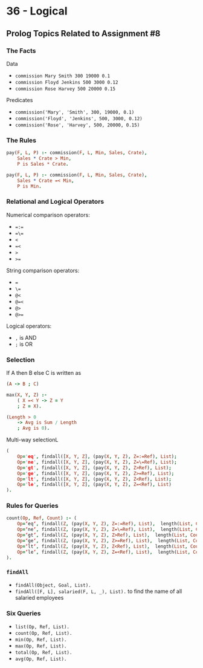 # 36 - Logical

## Prolog Topics Related to Assignment #8

### The Facts

Data
- `commission Mary Smith 300 19000 0.1`
- `commission Floyd Jenkins 500 3000 0.12`
- `commission Rose Harvey 500 20000 0.15`

Predicates
- `commission('Mary', 'Smith', 300, 19000, 0.1)`
- `commission('Floyd', 'Jenkins', 500, 3000, 0.12)`
- `commission('Rose', 'Harvey', 500, 20000, 0.15)`

### The Rules

```prolog
pay(F, L, P) :- commission(F, L, Min, Sales, Crate),
    Sales * Crate > Min,
    P is Sales * Crate.
```

```prolog
pay(F, L, P) :- commission(F, L, Min, Sales, Crate),
    Sales * Crate =< Min,
    P is Min.
```

### Relational and Logical Operators

Numerical comparison operators:
- `=:=`
- `=\=`
- `<`
- `=<`
- `>`
- `>=`

String comparison operators:
- `=`
- `\=`
- `@<`
- `@=<`
- `@>`
- `@>=`

Logical operators:
- `,` is AND
- `;` is OR

### Selection

If A then B else C is written as

```prolog
(A -> B ; C)
```

```prolog
max(X, Y, Z) :-
    ( X =< Y -> Z = Y
    ; Z = X).
```

```prolog
(Length > 0
    -> Avg is Sum / Length
    ; Avg is 0).
```

Multi-way selectionL

```prolog
(
    Op='eq', findall([X, Y, Z], (pay(X, Y, Z), Z=:=Ref), List);
    Op='ne', findall([X, Y, Z], (pay(X, Y, Z), Z=\=Ref), List);
    Op='gt', findall([X, Y, Z], (pay(X, Y, Z), Z>Ref), List);
    Op='ge', findall([X, Y, Z], (pay(X, Y, Z), Z>=Ref), List);
    Op='lt', findall([X, Y, Z], (pay(X, Y, Z), Z<Ref), List);
    Op='le', findall([X, Y, Z], (pay(X, Y, Z), Z=<Ref), List)
).
```

### Rules for Queries

```prolog
count(Op, Ref, Count) :- (
    Op=‘eq‘, findall(Z, (pay(X, Y, Z), Z=:=Ref), List),  length(List, Count);
    Op=‘ne‘, findall(Z, (pay(X, Y, Z), Z=\=Ref), List),  length(List, Count);
    Op=‘gt’, findall(Z, (pay(X, Y, Z), Z>Ref), List),  length(List, Count);
    Op=‘ge‘, findall(Z, (pay(X, Y, Z), Z>=Ref), List),  length(List, Count);
    Op=‘lt‘, findall(Z, (pay(X, Y, Z), Z<Ref), List),  length(List, Count);
    Op=‘le‘, findall(Z, (pay(X, Y, Z), Z=<Ref), List),  length(List, Count)
).
```

### `findAll`

- `findAll(Object, Goal, List).`
- `findAll([F, L], salaried(F, L, _), List).` to find the name of all salaried employees 

### Six Queries

- `list(Op, Ref, List).`
- `count(Op, Ref, List).`
- `min(Op, Ref, List).`
- `max(Op, Ref, List).`
- `total(Op, Ref, List).`
- `avg(Op, Ref, List).`

